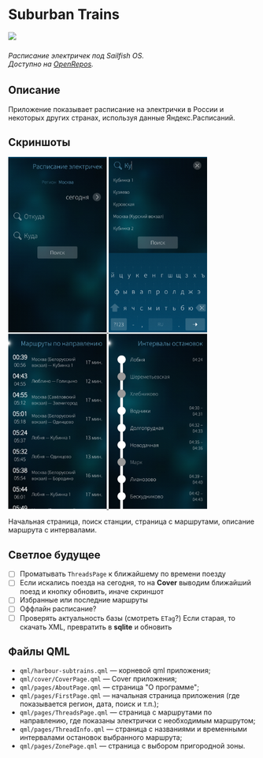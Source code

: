 # Suburban Trains

<img src="res/icon/icon.png" width="150">

###### Расписание электричек под Sailfish OS. <br> Доступно на [OpenRepos](https://openrepos.net/content/euf/suburban-trains).



## Описание

Приложение показывает расписание на электрички в России и некоторых других странах, используя данные Яндекс.Расписаний.

## Скриншоты

<a href="pics/screenshot-1.png"> <img src="pics/screenshot-1.png" width="200"> </a> 
<a href="pics/screenshot-2.png"> <img src="pics/screenshot-2.png" width="200"> </a> 
<a href="pics/screenshot-3.png"> <img src="pics/screenshot-3.png" width="200"> </a> 
<a href="pics/screenshot-4.png"> <img src="pics/screenshot-4.png" width="200"> </a> 

Начальная страница, поиск станции, страница с маршрутами, описание маршрута с интервалами.

## Светлое будущее
- [ ] Проматывать `ThreadsPage` к ближайшему по времени поезду
- [ ] Если искались поезда на сегодня, то на **Cover** выводим ближайший поезд и кнопку обновить, иначе скриншот
- [ ] Избранные или последние маршруты
- [ ] Оффлайн расписание?
- [ ] Проверять актуальность базы (смотреть `ETag`?) Если старая, то скачать XML, превратить в **sqlite** и обновить

## Файлы QML
- `qml/harbour-subtrains.qml` — корневой qml приложения;
- `qml/cover/CoverPage.qml` — Cover приложения;
- `qml/pages/AboutPage.qml` — страница "О программе";
- `qml/pages/FirstPage.qml` — начальная страница приложения (где показывается регион, дата, поиск и т.п.);
- `qml/pages/ThreadsPage.qml` — страница с маршрутами по направлению, где показаны электрички с необходимым маршрутом;
- `qml/pages/ThreadInfo.qml` — страница с названиями и временными интервалами остановок выбранного маршрута;
- `qml/pages/ZonePage.qml` — страница с выбором пригородной зоны.
